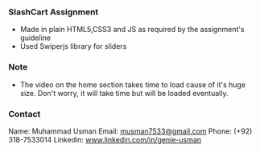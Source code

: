 ### SlashCart Assignment

- Made in plain HTML5,CSS3 and JS as required by the assignment's guideline
- Used Swiperjs library for sliders

### Note
- The video on the home section takes time to load cause of it's huge size. Don't worry, it will take time but will be loaded eventually.

### Contact
Name: Muhammad Usman
Email: musman7533@gmail.com
Phone: (+92) 318-7533014
Linkedin: www.linkedin.com/in/genie-usman

